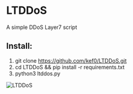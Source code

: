 # LTDDoS
A simple DDoS Layer7 script

## Install:
1. git clone https://github.com/kef0/LTDDoS.git
2. cd LTDDoS && pip install -r requirements.txt
3. python3 ltddos.py

![LTDDoS](https://github.com/kef0/LTDDoS/assets/45327810/d83b0361-a364-4ddf-9872-e72703e718c7)
